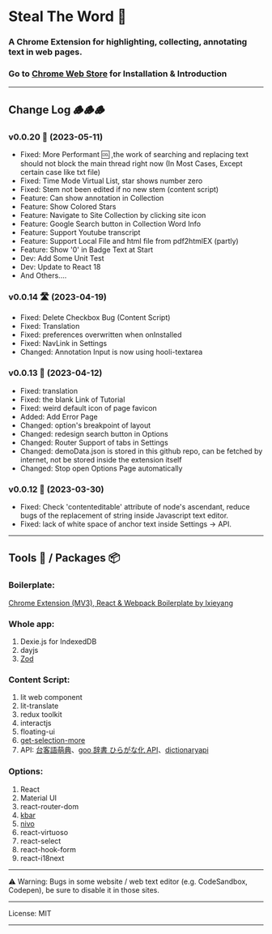 # Steal The Word 🥷

### A Chrome Extension for highlighting, collecting, annotating text in web pages.

### Go to [Chrome Web Store](https://chrome.google.com/webstore/detail/steal-the-word/lolkalfaocfklgolbfblhdblhdppoaoa) for Installation & Introduction

---

## Change Log 🪵🪵🪵

### v0.0.20 🐸 (2023-05-11)

- Fixed: More Performant 🆒 ,the work of searching and replacing text should not block the main thread right now (In Most Cases, Except certain case like txt file)
- Fixed: Time Mode Virtual List, star shows number zero
- Fixed: Stem not been edited if no new stem (content script)
- Feature: Can show annotation in Collection
- Feature: Show Colored Stars
- Feature: Navigate to Site Collection by clicking site icon
- Feature: Google Search button in Collection Word Info
- Feature: Support Youtube transcript
- Feature: Support Local File and html file from pdf2htmlEX (partly)
- Feature: Show '0' in Badge Text at Start
- Dev: Add Some Unit Test
- Dev: Update to React 18
- And Others....

### v0.0.14 🛣️ (2023-04-19)

- Fixed: Delete Checkbox Bug (Content Script)
- Fixed: Translation
- Fixed: preferences overwritten when onInstalled
- Fixed: NavLink in Settings
- Changed: Annotation Input is now using hooli-textarea

### v0.0.13 🐲 (2023-04-12)

- Fixed: translation
- Fixed: the blank Link of Tutorial
- Fixed: weird default icon of page favicon
- Added: Add Error Page
- Changed: option's breakpoint of layout
- Changed: redesign search button in Options
- Changed: Router Support of tabs in Settings
- Changed: demoData.json is stored in this github repo, can be fetched by internet, not be stored inside the extension itself
- Changed: Stop open Options Page automatically

### v0.0.12 🦑 (2023-03-30)

- Fixed: Check 'contenteditable' attribute of node's ascendant, reduce bugs of the replacement of string inside Javascript text editor.
- Fixed: lack of white space of anchor text inside Settings -> API.

---

## Tools 🧰 / Packages 📦

### Boilerplate:

[Chrome Extension (MV3), React & Webpack Boilerplate by lxieyang ](https://github.com/lxieyang/chrome-extension-boilerplate-react)

### Whole app:

1. Dexie.js for IndexedDB
2. dayjs
3. [Zod](https://zod.dev/)

### Content Script:

1. lit web component
2. lit-translate
3. redux toolkit
4. interactjs
5. floating-ui
6. [get-selection-more](https://github.com/crimx/get-selection-more)
7. API: [台客語萌典](https://github.com/g0v/moedict-webkit)、[goo 辞書 ひらがな化 API](https://labs.goo.ne.jp/api/jp/hiragana-translation/)、[dictionaryapi](https://dictionaryapi.dev/)

### Options:

1. React
2. Material UI
3. react-router-dom
4. [kbar](https://github.com/timc1/kbar)
5. [nivo](https://nivo.rocks/)
6. react-virtuoso
7. react-select
8. react-hook-form
9. react-i18next

---

⚠️ Warning: Bugs in some website / web text editor (e.g. CodeSandbox, Codepen), be sure to disable it in those sites.

---

License: MIT

---
